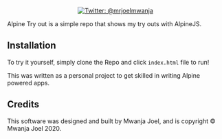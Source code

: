 
<p align="center">
    <a href="https://twitter.com/mrjoelmwanja">
        <img src="https://img.shields.io/badge/Contact-@mrjoelmwanja-lightgrey.svg?style=flat" alt="Twitter: @mrjoelmwanja" />
    </a>
</p>

Alpine Try out is a simple repo that shows my try outs with AlpineJS. 


## Installation

To try it yourself, simply clone the Repo and click `index.html` file to run! 

This was written as a personal project to get skilled in writing Alpine powered apps. 


## Credits

This software was designed and built by Mwanja Joel, and is copyright © Mwanja Joel 2020.


